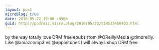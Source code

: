 ```yaml
---
layout: post
microblog: true
date: 2010-05-22 19:00 -0500
guid: http://padraic.micro.blog/2010/05/23/t14533450403.html
---
```

by the way totally love DRM free epubs from @OReillyMedia @timoreilly. Like @amazonmp3 vs @appleitunes I will always shop DRM free
